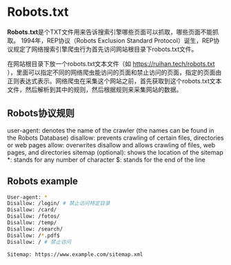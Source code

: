 # Robots.txt  

**Robots.txt**是个TXT文件用来告诉搜索引擎哪些页面可以抓取，哪些页面不能抓取。
1994年，REP协议（Robots Exclusion Standard Protocol）诞生，REP协议规定了网络搜索引擎爬虫行为首先访问网站根目录下robots.txt文件。

在网站根目录下放一个robots.txt文本文件（如 <https://ruihan.tech/robots.txt> ），里面可以指定不同的网络爬虫能访问的页面和禁止访问的页面，指定的页面由正则表达式表示。网络爬虫在采集这个网站之前，首先获取到这个robots.txt文本文件，然后解析到其中的规则，然后根据规则来采集网站的数据。

## Robots协议规则

user-agent: denotes the name of the crawler (the names can be found in the Robots Database)
disallow: prevents crawling of certain files, directories or web pages
allow: overwrites disallow and allows crawling of files, web pages, and directories
sitemap (optional): shows the location of the sitemap
*: stands for any number of character
$: stands for the end of the line

## Robots example

```bash
User-agent: *
Disallow: /login/ # 禁止访问特定目录
Disallow: /card/
Disallow: /fotos/
Disallow: /temp/
Disallow: /search/
Disallow: /*.pdf$
Disallow: / # 禁止访问

Sitemap: https://www.example.com/sitemap.xml
```
